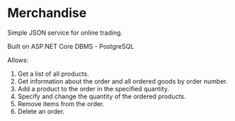 # Merchandise
Simple JSON service for online trading.

Built on ASP.NET Core
DBMS - PostgreSQL

Allows:
1. Get a list of all products.
2. Get information about the order and all ordered goods by order number.
3. Add a product to the order in the specified quantity.
4. Specify and change the quantity of the ordered products. 
5. Remove items from the order.
6. Delete an order.
